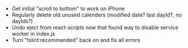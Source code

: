 - Get initial "scroll to bottom" to work on iPhone
- Regularly delete old unused calenders (modified date? last dayId?, no dayIds?)
- Undo eject from react-scripts now that found way to disable service worker in index.js
- Turn "tslint:recommended" back on and fix all errors
